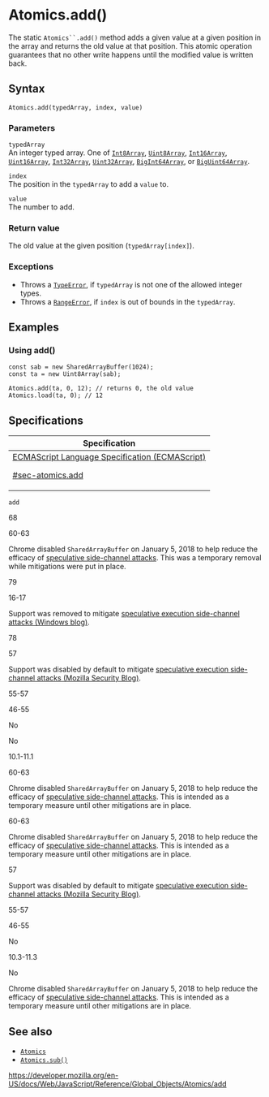 # Atomics.add()

The static ` Atomics``.add() ` method adds a given value at a given position in the array and returns the old value at that position. This atomic operation guarantees that no other write happens until the modified value is written back.

## Syntax

    Atomics.add(typedArray, index, value)

### Parameters

`typedArray`  
An integer typed array. One of [`Int8Array`](../int8array), [`Uint8Array`](../uint8array), [`Int16Array`](../int16array), [`Uint16Array`](../uint16array), [`Int32Array`](../int32array), [`Uint32Array`](../uint32array), [`BigInt64Array`](../bigint64array), or [`BigUint64Array`](../biguint64array).

`index`  
The position in the `typedArray` to add a `value` to.

`value`  
The number to add.

### Return value

The old value at the given position (`typedArray[index]`).

### Exceptions

- Throws a [`TypeError`](../typeerror), if `typedArray` is not one of the allowed integer types.
- Throws a [`RangeError`](../rangeerror), if `index` is out of bounds in the `typedArray`.

## Examples

### Using add()

    const sab = new SharedArrayBuffer(1024);
    const ta = new Uint8Array(sab);

    Atomics.add(ta, 0, 12); // returns 0, the old value
    Atomics.load(ta, 0); // 12

## Specifications

<table><thead><tr class="header"><th>Specification</th></tr></thead><tbody><tr class="odd"><td><a href="https://tc39.es/ecma262/#sec-atomics.add">ECMAScript Language Specification (ECMAScript) 
<br/>

<span class="small">#sec-atomics.add</span></a></td></tr></tbody></table>

`add`

68

60-63

Chrome disabled `SharedArrayBuffer` on January 5, 2018 to help reduce the efficacy of [speculative side-channel attacks](https://www.chromium.org/Home/chromium-security/ssca). This was a temporary removal while mitigations were put in place.

79

16-17

Support was removed to mitigate [speculative execution side-channel attacks (Windows blog)](https://blogs.windows.com/msedgedev/2018/01/03/speculative-execution-mitigations-microsoft-edge-internet-explorer).

78

57

Support was disabled by default to mitigate [speculative execution side-channel attacks (Mozilla Security Blog)](https://blog.mozilla.org/security/2018/01/03/mitigations-landing-new-class-timing-attack/).

55-57

46-55

No

No

10.1-11.1

60-63

Chrome disabled `SharedArrayBuffer` on January 5, 2018 to help reduce the efficacy of [speculative side-channel attacks](https://www.chromium.org/Home/chromium-security/ssca). This is intended as a temporary measure until other mitigations are in place.

60-63

Chrome disabled `SharedArrayBuffer` on January 5, 2018 to help reduce the efficacy of [speculative side-channel attacks](https://www.chromium.org/Home/chromium-security/ssca). This is intended as a temporary measure until other mitigations are in place.

57

Support was disabled by default to mitigate [speculative execution side-channel attacks (Mozilla Security Blog)](https://blog.mozilla.org/security/2018/01/03/mitigations-landing-new-class-timing-attack/).

55-57

46-55

No

10.3-11.3

No

Chrome disabled `SharedArrayBuffer` on January 5, 2018 to help reduce the efficacy of [speculative side-channel attacks](https://www.chromium.org/Home/chromium-security/ssca). This is intended as a temporary measure until other mitigations are in place.

## See also

- [`Atomics`](../atomics)
- [`Atomics.sub()`](sub)

<a href="https://developer.mozilla.org/en-US/docs/Web/JavaScript/Reference/Global_Objects/Atomics/add" class="_attribution-link">https://developer.mozilla.org/en-US/docs/Web/JavaScript/Reference/Global_Objects/Atomics/add</a>
